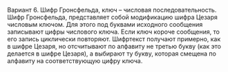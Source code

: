 Вариант 6. Шифр Гронсфельда, ключ – числовая последовательность.
Шифр Гронсфельда, представляет собой модификацию шифра Цезаря числовым ключом. Для этого под буквами исходного сообщения записывают цифры числового ключа. 
Если ключ короче сообщения, то его запись циклически повторяют. Шифртекст получают примерно, как в шифре Цезаря, 
но отсчитывают по алфавиту не третью букву (как это делается в шифре Цезаря), а выбирают ту букву, которая смещена по алфавиту на соответствующую цифру ключа.
